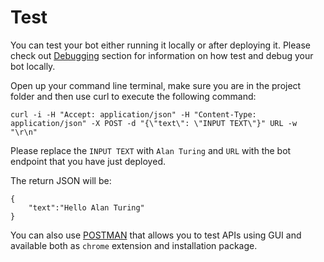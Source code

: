 # Test

You can test your bot either running it locally or after deploying it. Please check out [Debugging](running_recime_bots_locally.md) section for information on how test and debug your bot locally.

Open up your command line terminal, make sure you are in the project folder and then use curl to execute the following command:

```
curl -i -H "Accept: application/json" -H "Content-Type: application/json" -X POST -d "{\"text\": \"INPUT TEXT\"}" URL -w "\r\n"
```

Please replace the `INPUT TEXT` with `Alan Turing` and `URL` with the bot endpoint that you have just deployed.

The return JSON will be:

```
{
    "text":"Hello Alan Turing"
}

```

You can also use [POSTMAN](https://www.getpostman.com/) that allows you to test APIs using GUI and available both as `chrome` extension and installation package.
